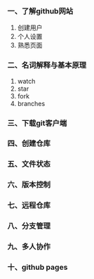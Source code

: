 ### 一、了解github网站
1. 创建用户
2. 个人设置
3. 熟悉页面

### 二、名词解释与基本原理
1. watch
2. star
3. fork
4. branches

### 三、下载git客户端

### 四、创建仓库

### 五、文件状态

### 六、版本控制

### 七、远程仓库

### 八、分支管理

### 九、多人协作

### 十、github pages